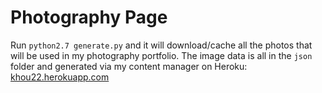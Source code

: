 # Photography Page

Run `python2.7 generate.py` and it will download/cache all the photos that will be used in my photography portfolio. The image data is all in the `json` folder and generated via my content manager on Heroku: [khou22.herokuapp.com](khou22.herokuapp.com)
